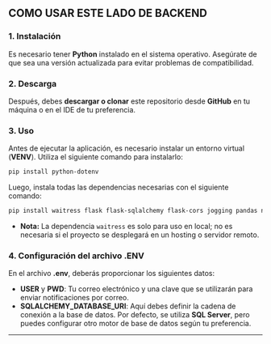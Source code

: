 COMO USAR ESTE LADO DE BACKEND
---

### 1. Instalación  
Es necesario tener **Python** instalado en el sistema operativo. Asegúrate de que sea una versión actualizada para evitar problemas de compatibilidad.

### 2. Descarga  
Después, debes **descargar o clonar** este repositorio desde **GitHub** en tu máquina o en el IDE de tu preferencia.

### 3. Uso  
Antes de ejecutar la aplicación, es necesario instalar un entorno virtual (**VENV**). Utiliza el siguiente comando para instalarlo:  
```bash
pip install python-dotenv
```
Luego, instala todas las dependencias necesarias con el siguiente comando:  
```bash
pip install waitress flask flask-sqlalchemy flask-cors jogging pandas numpy werkzeug
```
- **Nota:** La dependencia `waitress` es solo para uso en local; no es necesaria si el proyecto se desplegará en un hosting o servidor remoto.

### 4. Configuración del archivo .ENV  
En el archivo **.env**, deberás proporcionar los siguientes datos:  
- **USER** y **PWD**: Tu correo electrónico y una clave que se utilizarán para enviar notificaciones por correo.  
- **SQLALCHEMY_DATABASE_URI**: Aquí debes definir la cadena de conexión a la base de datos. Por defecto, se utiliza **SQL Server**, pero puedes configurar otro motor de base de datos según tu preferencia.

---

